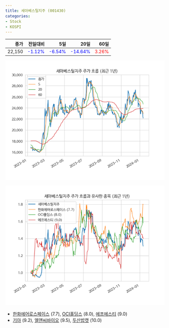 ```yaml
---
title: 세아베스틸지주 (001430)
categories:
- Stock
- KOSPI
---
```


|종가|전일대비|5일|20일|60일|
|---:|-------:|--:|---:|---:|
|22,150|<span style="color: blue">-1.12%</span>|<span style="color: blue">-6.54%</span>|<span style="color: blue">-14.64%</span>|<span style="color: red">3.26%</span>|


<!-- more -->

![001430](/assets/images/stock/001430.png)

![001430](/assets/images/stock/001430_sim.png)

- [한화에어로스페이스](/012450/) (7.7), [OCI홀딩스](/010060/) (8.0), [에프에스티](/036810/) (9.0)
- [기아](/000270/) (9.2), [엘앤씨바이오](/290650/) (9.5), [두산밥캣](/241560/) (10.0)